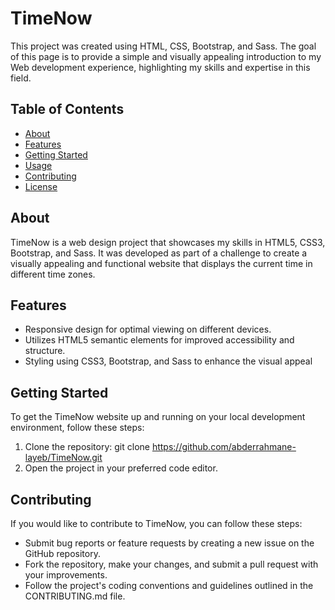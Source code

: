 # TimeNow

This project was created using HTML, CSS, Bootstrap, and Sass. The goal of this page is to provide a simple and visually appealing introduction to my Web development experience, highlighting my skills and expertise in this field.

## Table of Contents

- [About](#about)
- [Features](#features)
- [Getting Started](#getting-started)
- [Usage](#usage)
- [Contributing](#contributing)
- [License](#license)

## About

TimeNow is a web design project that showcases my skills in HTML5, CSS3, Bootstrap, and Sass. It was developed as part of a challenge to create a visually appealing and functional website that displays the current time in different time zones.

## Features

- Responsive design for optimal viewing on different devices.
- Utilizes HTML5 semantic elements for improved accessibility and structure.
- Styling using CSS3, Bootstrap, and Sass to enhance the visual appeal

## Getting Started

To get the TimeNow website up and running on your local development environment, follow these steps:

1. Clone the repository: git clone https://github.com/abderrahmane-layeb/TimeNow.git
2. Open the project in your preferred code editor.

## Contributing

If you would like to contribute to TimeNow, you can follow these steps:

- Submit bug reports or feature requests by creating a new issue on the GitHub repository.
- Fork the repository, make your changes, and submit a pull request with your improvements.
- Follow the project's coding conventions and guidelines outlined in the CONTRIBUTING.md file.
